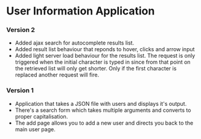 # User Information Application

### Version 2
- Added ajax search for autocomplete results list.
- Added result list behaviour that reponds to hover, clicks and arrow input
- Added light server load behaviour for the results list. The request is only triggered when the initial character is typed in since from that point on the retrieved list will only get shorter. Only if the first character is replaced another request will fire.

### Version 1
- Application that takes a JSON file with users and displays it's output.
- There's a search form which takes multiple arguments and converts to proper capitalisation.
- The add page allows you to add a new user and directs you back to the main user page.
